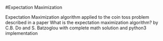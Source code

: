 #Expectation Maximization

Expectation Maximization algorithm applied to the coin toss problem described in a paper 
What is the expectation maximization algorithm? by C.B. Do and S. Batzoglou
with complete math solution and python3 implementation
